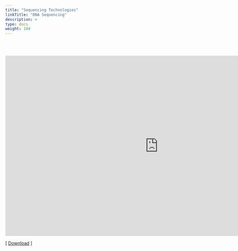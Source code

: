 ```yaml
---
title: "Sequencing Technologies"
linkTitle: "DNA Sequencing"
description: >
type: docs
weight: 104
---
```


<br></br>

<iframe src="https://docs.google.com/presentation/d/e/2PACX-1vTiWflXq5oWkUPZw4AiUxEfY2KJkOUYuIEAjC4Pmax4wQEC7dTEEvn733BfWQRH0ZMH5cdNOhMT6HuQ/embed?start=false&loop=false&delayms=60000" frameborder="0" width="960" height="569" allowfullscreen="true" mozallowfullscreen="true" webkitallowfullscreen="true"></iframe>

[ [Download](https://docs.google.com/presentation/d/1eIAj_Y2Qbx4vzW152iJJmunr_Agb4Jfk8qzSGth52TA/edit?usp=sharing) ]




